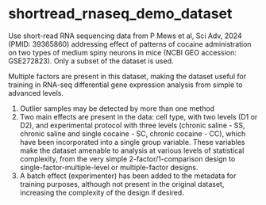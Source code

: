 # shortread_rnaseq_demo_dataset
Use short-read RNA sequencing data from P Mews et al, Sci Adv, 2024 (PMID: 39365860) addressing effect of patterns of cocaine administration on two types of medium spiny neurons in mice (NCBI GEO accession: GSE272823). Only a subset of the dataset is used.

Multiple factors are present in this dataset, making the dataset useful for training in RNA-seq differential gene expression analysis from simple to advanced levels.
1. Outlier samples may be detected by more than one method
2. Two main effects are present in the data: cell type, with two levels (D1 or D2), and experimental protocol with three levels (chronic saline - SS, chronic saline and single cocaine - SC, chronic cocaine - CC), which have been incorporated into a single group variable. These variables make the dataset amenable to analysis at various levels of statistical complexity, from the very simple 2-factor/1-comparison design to single-factor-multiple-level or multiple-factor designs.
3. A batch effect (experimenter) has been added to the metadata for training purposes, although not present in the original dataset, increasing the complexity of the design if desired.

